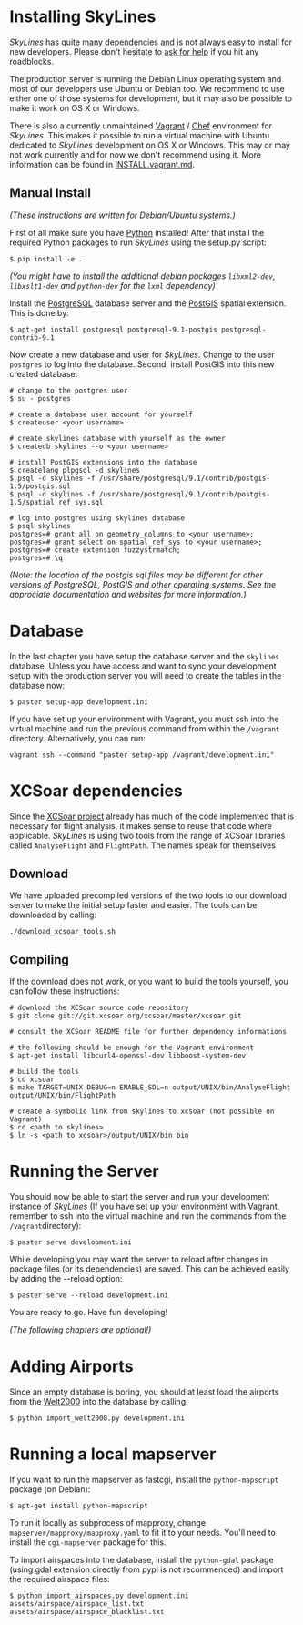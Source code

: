 # Installing SkyLines

*SkyLines* has quite many dependencies and is not always easy to install for new developers. Please don't hesitate to
[ask for help](README.md#contact-and-contributing) if you hit any roadblocks.

The production server is running the Debian Linux operating system and most of
our developers use Ubuntu or Debian too. We recommend to use either one of
those systems for development, but it may also be possible to make it work on
OS X or Windows.

There is also a currently unmaintained [Vagrant](http://www.vagrantup.com/) /
[Chef](http://www.opscode.com/chef/) environment for *SkyLines*. This makes it
possible to run a virtual machine with Ubuntu dedicated to *SkyLines*
development on OS X or Windows. This may or may not work currently and for now
we don't recommend using it. More information can be found in
[INSTALL.vagrant.md](INSTALL.vagrant.md).

## Manual Install

*(These instructions are written for Debian/Ubuntu systems.)*

First of all make sure you have [Python](http://www.python.org/) installed! After that install the required Python packages to run *SkyLines* using the setup.py script:

    $ pip install -e .

*(You might have to install the additional debian packages `libxml2-dev`, `libxslt1-dev` and `python-dev` for the `lxml` dependency)*

Install the [PostgreSQL](http://www.postgresql.org/) database server and the [PostGIS](http://postgis.net/) spatial extension. This is done by:

    $ apt-get install postgresql postgresql-9.1-postgis postgresql-contrib-9.1

Now create a new database and user for *SkyLines*. Change to the user `postgres` to log into the database. Second, install PostGIS into this new created database:

    # change to the postgres user
    $ su - postgres

    # create a database user account for yourself
    $ createuser <your username>

    # create skylines database with yourself as the owner
    $ createdb skylines --o <your username>

    # install PostGIS extensions into the database
    $ createlang plpgsql -d skylines
    $ psql -d skylines -f /usr/share/postgresql/9.1/contrib/postgis-1.5/postgis.sql
    $ psql -d skylines -f /usr/share/postgresql/9.1/contrib/postgis-1.5/spatial_ref_sys.sql

    # log into postgres using skylines database
    $ psql skylines
    postgres=# grant all on geometry_columns to <your username>;
    postgres=# grant select on spatial_ref_sys to <your username>;
    postgres=# create extension fuzzystrmatch;
    postgres=# \q

*(Note: the location of the postgis sql files may be different for other versions of PostgreSQL, PostGIS and other operating systems. See the approciate documentation and websites for more information.)*


# Database

In the last chapter you have setup the database server and the `skylines` database. Unless you have access and want to sync your development setup with the production server you will need to create the tables in the database now:

    $ paster setup-app development.ini

If you have set up your environment with Vagrant, you must ssh into the virtual machine and run the previous command from within the ```/vagrant``` directory.
Alternatively, you can run:

    vagrant ssh --command "paster setup-app /vagrant/development.ini"

# XCSoar dependencies

Since the [XCSoar project](http://www.xcsoar.org/) already has much of the code implemented that is necessary for flight analysis, it makes sense to reuse that code where applicable. *SkyLines* is using two tools from the range of XCSoar libraries called `AnalyseFlight` and `FlightPath`. The names speak for themselves

## Download

We have uploaded precompiled versions of the two tools to our download server to make the initial setup faster and easier. The tools can be downloaded by calling:

    ./download_xcsoar_tools.sh

## Compiling

If the download does not work, or you want to build the tools yourself, you can follow these instructions:

    # download the XCSoar source code repository
    $ git clone git://git.xcsoar.org/xcsoar/master/xcsoar.git

    # consult the XCSoar README file for further dependency informations

    # the following should be enough for the Vagrant environment
    $ apt-get install libcurl4-openssl-dev libboost-system-dev

    # build the tools
    $ cd xcsoar
    $ make TARGET=UNIX DEBUG=n ENABLE_SDL=n output/UNIX/bin/AnalyseFlight output/UNIX/bin/FlightPath

    # create a symbolic link from skylines to xcsoar (not possible on Vagrant)
    $ cd <path to skylines>
    $ ln -s <path to xcsoar>/output/UNIX/bin bin


# Running the Server

You should now be able to start the server and run your development instance of *SkyLines* (If you have set up your environment with Vagrant, remember to ssh into the virtual machine and run the commands from the ```/vagrant```directory):

    $ paster serve development.ini

While developing you may want the server to reload after changes in package files (or its dependencies) are saved. This can be achieved easily by adding the --reload option:

    $ paster serve --reload development.ini

You are ready to go. Have fun developing!

*(The following chapters are optional!)*


# Adding Airports

Since an empty database is boring, you should at least load the airports from the [Welt2000](http://www.segelflug.de/vereine/welt2000/) into the database by calling:

    $ python import_welt2000.py development.ini


# Running a local mapserver

If you want to run the mapserver as fastcgi, install the `python-mapscript` package (on Debian):

    $ apt-get install python-mapscript

To run it locally as subprocess of mapproxy, change `mapserver/mapproxy/mapproxy.yaml` to fit it to your needs. You'll need to install the `cgi-mapserver` package for this.

To import airspaces into the database, install the `python-gdal` package (using gdal extension directly from pypi is not recommended) and import the required airspace files:

    $ python import_airspaces.py development.ini assets/airspace/airspace_list.txt assets/airspace/airspace_blacklist.txt
